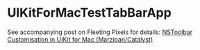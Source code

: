 # UIKitForMacTestTabBarApp

See accompanying post on Fleeting Pixels for details: [NSToolbar Customisation in UIKit for Mac (Marzipan/Catalyst)](https://fleetingpixels.com/blog/2019/6/7/customising-nstoolbar-in-uikit-for-mac-marzipancatalyst)
